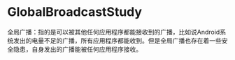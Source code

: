 # GlobalBroadcastStudy
全局广播：指的是可以被其他任何应用程序都能接收到的广播，比如说Android系统发出的电量不足的广播，所有应用程序都能收到。但是全局广播也存在着一些安全隐患，自身发出的广播能被任何应用程序接收。
